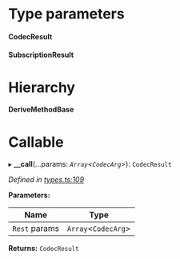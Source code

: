 

# Type parameters
#### CodecResult 
#### SubscriptionResult 
# Hierarchy

**DeriveMethodBase**

# Callable
▸ **__call**(...params: *`Array`<`CodecArg`>*): `CodecResult`

*Defined in [types.ts:109](https://github.com/polkadot-js/api/blob/2b538f5/packages/api/src/types.ts#L109)*

**Parameters:**

| Name | Type |
| ------ | ------ |
| `Rest` params | `Array`<`CodecArg`> |

**Returns:** `CodecResult`

